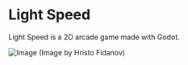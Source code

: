 # Light Speed
Light Speed is a 2D arcade game made with Godot.

![Image](space-image.jpg)
(Image by Hristo Fidanov)
